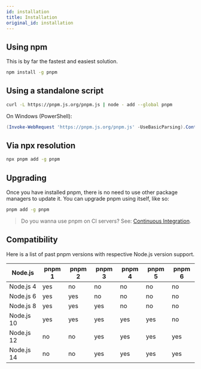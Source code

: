 ```yaml
---
id: installation
title: Installation
original_id: installation
---
```


## Using npm

This is by far the fastest and easiest solution.

```sh
npm install -g pnpm
```

## Using a standalone script

```sh
curl -L https://pnpm.js.org/pnpm.js | node - add --global pnpm
```

On Windows (PowerShell):

```powershell
(Invoke-WebRequest 'https://pnpm.js.org/pnpm.js' -UseBasicParsing).Content | node - add --global pnpm
```

## Via npx resolution

```sh
npx pnpm add -g pnpm
```

## Upgrading

Once you have installed pnpm, there is no need to use other package managers to
update it. You can upgrade pnpm using itself, like so:

```sh
pnpm add -g pnpm
```

> Do you wanna use pnpm on CI servers? See: [Continuous Integration](continuous-integration).

## Compatibility

Here is a list of past pnpm versions with respective Node.js version support.

| Node.js    | pnpm 1 | pnpm 2 | pnpm 3 | pnpm 4 | pnpm 5 | pnpm 6 |
|------------|--------|--------|--------|--------|--------|--------|
| Node.js 4  | yes    | no     | no     | no     | no     | no     |
| Node.js 6  | yes    | yes    | no     | no     | no     | no     |
| Node.js 8  | yes    | yes    | yes    | no     | no     | no     |
| Node.js 10 | yes    | yes    | yes    | yes    | yes    | no     |
| Node.js 12 | no     | no     | yes    | yes    | yes    | yes    |
| Node.js 14 | no     | no     | yes    | yes    | yes    | yes    |
